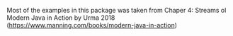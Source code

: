 Most of the examples in this package was taken from Chaper 4: Streams ol Modern Java in Action by Urma 2018 (https://www.manning.com/books/modern-java-in-action)
